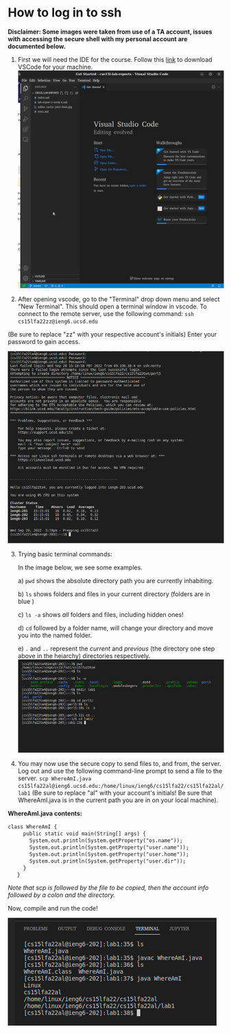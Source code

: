 # How to log in to ssh
**Disclaimer: Some images were taken from use of a TA account, issues with accessing the secure shell with my personal account are documented below.**
1. First we will need the IDE for the course. Follow this [link](https://code.visualstudio.com/Download) to download VSCode for your machine.
![Image](Lab1-part3-CSE15L.png)


2. After opening vscode, go to the "Terminal" drop down menu and select "New Terminal". This should open a terminal window in vscode. To connect to the remote server, use the following command: `ssh cs15lfa22zz@ieng6.ucsd.edu`

(Be sure to replace "zz" with your respective account's initials)
Enter your password to gain access. 

![Image](Lab1-part4-CSE15.png)


3. Trying basic terminal commands:

    In the image below, we see some examples.

    a)  `pwd` shows the absolute directory path you are currently inhabiting.

    b) `ls` shows folders and files in your current directory (folders are in blue )

    c) `ls -a` shows *all* folders and files, including hidden ones!

    d) `cd` followed by a folder name, will change your directory and move you into the named folder.

    e) `.` and `..` represent the *current* and *previous* (the directory one step above in the heiarchy) directories respectively.
![Image](Lab1-part5-CSE15L.png)

4. You may now use the secure copy to send files to, and from, the server. Log out and use the following command-line prompt to send a file to the server. `scp WhereAmI.java cs15lfa22al@ieng6.ucsd.edu:/home/linux/ieng6/cs15lfa22/cs15lfa22al/lab1` (Be sure to replace "al" with your account's initials! Be sure that WhereAmI.java is in the current path you are in on your local machine).

**WhereAmI.java contents:**

```
class WhereAmI {
     public static void main(String[] args) {
       System.out.println(System.getProperty("os.name"));
       System.out.println(System.getProperty("user.name"));
       System.out.println(System.getProperty("user.home"));
       System.out.println(System.getProperty("user.dir"));
     }
   }

```

_Note that scp is followed by the file to be copied, then the account info followed by a colon and the directory._

   Now, compile and run the code!

   ![Image](Lab1-part6-CSE15L.png)

